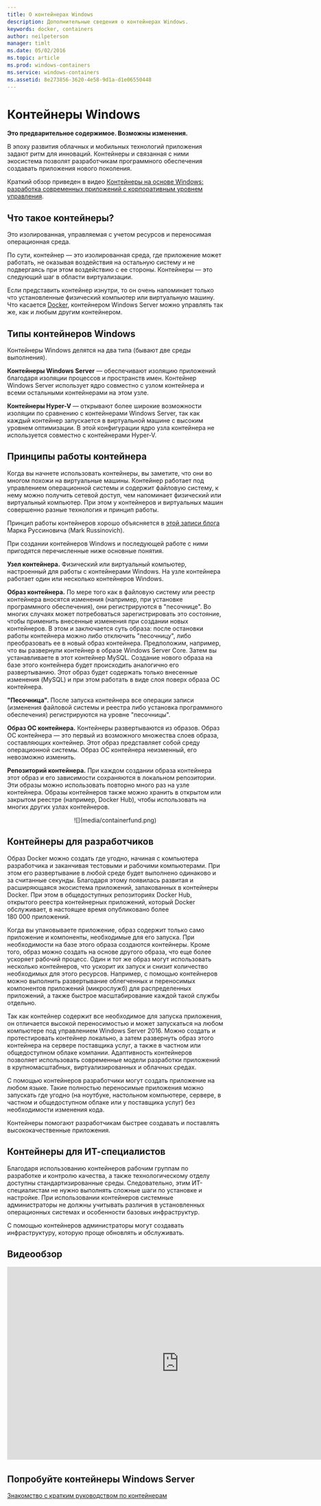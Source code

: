 ```yaml
---
title: О контейнерах Windows
description: Дополнительные сведения о контейнерах Windows.
keywords: docker, containers
author: neilpeterson
manager: timlt
ms.date: 05/02/2016
ms.topic: article
ms.prod: windows-containers
ms.service: windows-containers
ms.assetid: 8e273856-3620-4e58-9d1a-d1e06550448
---
```


# Контейнеры Windows

**Это предварительное содержимое. Возможны изменения.** 

В эпоху развития облачных и мобильных технологий приложения задают ритм для инноваций. Контейнеры и связанная с ними экосистема позволят разработчикам программного обеспечения создавать приложения нового поколения.

Краткий обзор приведен в видео [Контейнеры на основе Windows: разработка современных приложений с корпоративным уровнем управления](https://youtu.be/Ryx3o0rD5lY).

## Что такое контейнеры?

Это изолированная, управляемая с учетом ресурсов и переносимая операционная среда.

По сути, контейнер — это изолированная среда, где приложение может работать, не оказывая воздействия на остальную систему и не подвергаясь при этом воздействию с ее стороны. Контейнеры — это следующий шаг в области виртуализации.

Если представить контейнер изнутри, то он очень напоминает только что установленные физический компьютер или виртуальную машину. Что касается [Docker](https://www.docker.com/), контейнером Windows Server можно управлять так же, как и любым другим контейнером.

## Типы контейнеров Windows

Контейнеры Windows делятся на два типа (бывают две среды выполнения).

**Контейнеры Windows Server** — обеспечивают изоляцию приложений благодаря изоляции процессов и пространств имен. Контейнер Windows Server использует ядро совместно с узлом контейнера и всеми остальными контейнерами на этом узле.

**Контейнеры Hyper-V** — открывают более широкие возможности изоляции по сравнению с контейнерами Windows Server, так как каждый контейнер запускается в виртуальной машине с высоким уровнем оптимизации. В этой конфигурации ядро узла контейнера не используется совместно с контейнерами Hyper-V.


## Принципы работы контейнера

Когда вы начнете использовать контейнеры, вы заметите, что они во многом похожи на виртуальные машины. Контейнер работает под управлением операционной системы и содержит файловую систему, к нему можно получить сетевой доступ, чем напоминает физический или виртуальный компьютер. При этом у контейнеров и виртуальных машин совершенно разные технология и принцип работы.  

Принцип работы контейнеров хорошо объясняется в [этой записи блога](http://azure.microsoft.com/blog/2015/08/17/containers-docker-windows-and-trends/) Марка Руссиновича (Mark Russinovich).

При создании контейнеров Windows и последующей работе с ними пригодятся перечисленные ниже основные понятия. 

**Узел контейнера.** Физический или виртуальный компьютер, настроенный для работы с контейнерами Windows. На узле контейнера работает один или несколько контейнеров Windows.

**Образ контейнера.** По мере того как в файловую систему или реестр контейнера вносятся изменения (например, при установке программного обеспечения), они регистрируются в "песочнице".  Во многих случаях может потребоваться зарегистрировать это состояние, чтобы применить внесенные изменения при создании новых контейнеров. В этом и заключается суть образа: после остановки работы контейнера можно либо отключить "песочницу", либо преобразовать ее в новый образ контейнера. Предположим, например, что вы развернули контейнер в образе Windows Server Core. Затем вы устанавливаете в этот контейнер MySQL. Создание нового образа на базе этого контейнера будет происходить аналогично его развертыванию. Этот образ будет содержать только внесенные изменения (MySQL) и при этом работать в виде слоя поверх образа ОС контейнера.

**"Песочница".** После запуска контейнера все операции записи (изменения файловой системы и реестра либо установка программного обеспечения) регистрируются на уровне "песочницы".  
 
**Образ ОС контейнера.** Контейнеры развертываются из образов. Образ ОС контейнера — это первый из возможного множества слоев образа, составляющих контейнер. Этот образ представляет собой среду операционной системы. Образ ОС контейнера неизменный, его невозможно изменить.

**Репозиторий контейнера.** При каждом создании образа контейнера этот образ и его зависимости сохраняются в локальном репозитории. Эти образы можно использовать повторно много раз на узле контейнера. Образы контейнеров также можно хранить в открытом или закрытом реестре (например, Docker Hub), чтобы использовать на многих других узлах контейнеров.

<center>![](media/containerfund.png)</center>

## Контейнеры для разработчиков

Образ Docker можно создать где угодно, начиная с компьютера разработчика и заканчивая тестовыми и рабочими компьютерами. При этом его развертывание в любой среде будет выполнено одинаково и за считанные секунды. Благодаря этому появилась развитая и расширяющаяся экосистема приложений, запакованных в контейнеры Docker. При этом в общедоступных репозиториях Docker Hub, открытого реестра контейнерных приложений, который Docker обслуживает, в настоящее время опубликовано более 180 000 приложений.  

Когда вы упаковываете приложение, образ содержит только само приложение и компоненты, необходимые для его запуска. При необходимости на базе этого образа создаются контейнеры. Кроме того, образ можно создать на основе другого образа, что еще более ускоряет рабочий процесс.  Один и тот же образ могут использовать несколько контейнеров, что ускорит их запуск и снизит количество необходимых для этого ресурсов. Например, с помощью контейнеров можно выполнить развертывание облегченных и переносимых компонентов приложений (микрослужб) для распределенных приложений, а также быстрое масштабирование каждой такой службы отдельно.

Так как контейнер содержит все необходимое для запуска приложения, он отличается высокой переносимостью и может запускаться на любом компьютере под управлением Windows Server 2016. Можно создать и протестировать контейнер локально, а затем развернуть образ этого контейнера на сервере поставщика услуг, а также в частном или общедоступном облаке компании. Адаптивность контейнеров позволяет использовать современные модели разработки приложений в крупномасштабных, виртуализированных и облачных средах.

С помощью контейнеров разработчики могут создать приложение на любом языке. Такие полностью переносимые приложения можно запускать где угодно (на ноутбуке, настольном компьютере, сервере, в частном и общедоступном облаке или у поставщика услуг) без необходимости изменения кода.  

Контейнеры помогают разработчикам быстрее создавать и поставлять высококачественные приложения.

## Контейнеры для ИТ-специалистов ##

Благодаря использованию контейнеров рабочим группам по разработке и контролю качества, а также технологическому отделу доступны стандартизированные среды. Следовательно, этим ИТ-специалистам не нужно выполнять сложные шаги по установке и настройке. При использовании контейнеров системные администраторы не должны учитывать различия в установленных операционных системах и особенности базовых инфраструктур.

С помощью контейнеров администраторы могут создавать инфраструктуру, которую проще обновлять и обслуживать.

## Видеообзор

<iframe 
src="https://channel9.msdn.com/Blogs/containers/Containers-101-with-Microsoft-and-Docker/player" width="800" height="450" allowFullScreen="true" frameBorder="0" scrolling="no"></iframe>


## Попробуйте контейнеры Windows Server

[Знакомство с кратким руководством по контейнерам](../quick_start/quick_start.md)



<!--HONumber=May16_HO3-->


